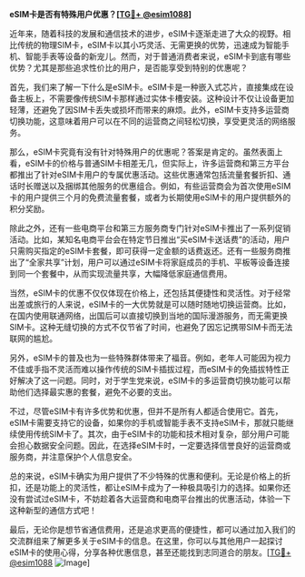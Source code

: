 **eSIM卡是否有特殊用户优惠？[[TG💪+ @esim1088](https://t.me/s/esim1088)]**

近年来，随着科技的发展和通信技术的进步，eSIM卡逐渐走进了大众的视野。相比传统的物理SIM卡，eSIM卡以其小巧灵活、无需更换的优势，迅速成为智能手机、智能手表等设备的新宠儿。然而，对于普通消费者来说，eSIM卡到底有哪些优势？尤其是那些追求性价比的用户，是否能享受到特别的优惠呢？

首先，我们来了解一下什么是eSIM卡。eSIM卡是一种嵌入式芯片，直接集成在设备主板上，不需要像传统SIM卡那样通过实体卡槽安装。这种设计不仅让设备更加轻薄，还避免了因SIM卡丢失或损坏而带来的麻烦。此外，eSIM卡支持多运营商切换功能，这意味着用户可以在不同的运营商之间轻松切换，享受更灵活的网络服务。

那么，eSIM卡究竟有没有针对特殊用户的优惠呢？答案是肯定的。虽然表面上看，eSIM卡的价格与普通SIM卡相差无几，但实际上，许多运营商和第三方平台都推出了针对eSIM卡用户的专属优惠活动。这些优惠通常包括流量套餐折扣、通话时长赠送以及捆绑其他服务的优惠组合。例如，有些运营商会为首次使用eSIM卡的用户提供三个月的免费流量套餐，或者为长期使用eSIM卡的用户提供额外的积分奖励。

除此之外，还有一些电商平台和第三方服务商专门针对eSIM卡推出了一系列促销活动。比如，某知名电商平台会在特定节日推出“买eSIM卡送话费”的活动，用户只需购买指定的eSIM卡套餐，即可获得一定金额的话费返还。还有一些服务商推出了“全家共享”计划，用户可以通过eSIM卡将家庭成员的手机、平板等设备连接到同一个套餐中，从而实现流量共享，大幅降低家庭通信费用。

当然，eSIM卡的优惠不仅仅体现在价格上，还包括其便捷性和灵活性。对于经常出差或旅行的人来说，eSIM卡的一大优势就是可以随时随地切换运营商。比如，在国内使用联通网络，出国后可以直接切换到当地的国际漫游服务，而无需更换SIM卡。这种无缝切换的方式不仅节省了时间，也避免了因忘记携带SIM卡而无法联网的尴尬。

另外，eSIM卡的普及也为一些特殊群体带来了福音。例如，老年人可能因为视力不佳或手指不灵活而难以操作传统的SIM卡插拔过程，而eSIM卡的免插拔特性正好解决了这一问题。同时，对于学生党来说，eSIM卡的多运营商切换功能可以帮助他们选择最实惠的套餐，避免不必要的支出。

不过，尽管eSIM卡有许多优势和优惠，但并不是所有人都适合使用它。首先，eSIM卡需要支持它的设备，如果你的手机或智能手表不支持eSIM卡，那就只能继续使用传统SIM卡了。其次，由于eSIM卡的功能和技术相对复杂，部分用户可能会担心数据安全问题。因此，在选择eSIM卡时，一定要选择信誉良好的运营商或服务商，并注意保护个人信息安全。

总的来说，eSIM卡确实为用户提供了不少特殊的优惠和便利。无论是价格上的折扣，还是功能上的灵活性，都让eSIM卡成为了一种极具吸引力的选择。如果你还没有尝试过eSIM卡，不妨趁着各大运营商和电商平台推出的优惠活动，体验一下这种新型的通信方式吧！

最后，无论你是想节省通信费用，还是追求更高的便捷性，都可以通过加入我们的交流群组来了解更多关于eSIM卡的信息。在这里，你可以与其他用户一起探讨eSIM卡的使用心得，分享各种优惠信息，甚至还能找到志同道合的朋友。[[TG💪+ @esim1088](https://t.me/s/esim1088) ![Image](https://i.postimg.cc/4NQfJmqS/Snipaste-2025-05-13-00-14-12.png)]